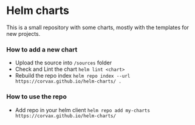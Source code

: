 # Helm charts
This is a small repository with some charts, mostly with the templates for new projects.

### How to add a new chart

* Upload the source into `/sources` folder
* Check and Lint the chart `helm lint <chart>`
* Rebuild the repo index `helm repo index --url https://corvax.github.io/helm-charts/ .`

### How to use the repo

* Add repo in your helm client `helm repo add my-charts https://corvax.github.io/helm-charts/`
